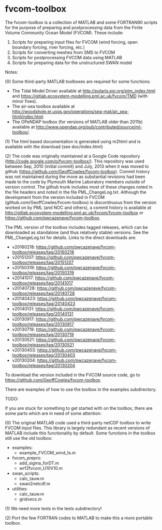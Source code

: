 fvcom-toolbox
=============

The fvcom-toolbox is a collection of MATLAB and some FORTRAN90 scripts for the purpose of preparing and postprocessing data from the Finite Volume Community Ocean Model (FVCOM). These include:

1. Scripts for preparing input files for FVCOM (wind forcing, open boundary forcing, river forcing, etc.)
2. Scripts for converting meshes from SMS to FVCOM
3. Scripts for postprocessing FVCOM data using MATLAB
4. Scripts for preparing data for the unstructured SWAN model

Notes:

(0) Some third-party MATLAB toolboxes are required for some functions:

* The Tidal Model Driver available at http://polaris.esr.org/ptm_index.html and https://gitlab.ecosystem-modelling.pml.ac.uk/fvcom/TMD (with minor fixes).
* The air-sea toolbox available at http://woodshole.er.usgs.gov/operations/sea-mat/air_sea-html/index.html.
* The OPeNDAP toolbox (for versions of MATLAB older than 2011b) available at http://www.opendap.org/pub/contributed/source/ml-toolbox/.

(1) The html based documentation is generated using m2html and is available with the download (see doc/index.html)

(2) The code was originally maintained at a Google Code repository (http://code.google.com/p/fvcom-toolbox/). This repository was used between Sep, 2010 (initial commit) and July, 2013 when it was moved to github (https://github.com/GeoffCowles/fvcom-toolbox). Commit history was not maintained during the move as substantial revisions had been made to the code by Plymouth Marine Laboratory members outside of version control. The github trunk includes most of these changes noted in the file headers and noted in the file PML_ChangeLog.txt. Although the development from the version included in FVCOM (github.com/GeoffCowles/fvcom-toolbox) is discontinuous from the version worked on by PML (and NOC and others), a commit history is available at http://gitlab.ecosystem-modelling.pml.ac.uk/fvcom/fvcom-toolbox or https://github.com/pwcazenave/fvcom-toolbox.

The PML version of the toolbox includes tagged releases, which can be downloaded as standalone (and thus relatively stable) versions. See the PML_ChangeLog.txt for details. Links to the direct downloads are:

- v20160218: https://github.com/pwcazenave/fvcom-toolbox/releases/tag/20160218
- v20151207: https://github.com/pwcazenave/fvcom-toolbox/releases/tag/20151207
- v20150319: https://github.com/pwcazenave/fvcom-toolbox/releases/tag/20150319
- v20141017: https://github.com/pwcazenave/fvcom-toolbox/releases/tag/20141017
- v20140728: https://github.com/pwcazenave/fvcom-toolbox/releases/tag/20140728
- v20140423: https://github.com/pwcazenave/fvcom-toolbox/releases/tag/20140423
- v20140131: https://github.com/pwcazenave/fvcom-toolbox/releases/tag/20140131
- v20130917: https://github.com/pwcazenave/fvcom-toolbox/releases/tag/20130917
- v20130719: https://github.com/pwcazenave/fvcom-toolbox/releases/tag/20130719
- v20130521: https://github.com/pwcazenave/fvcom-toolbox/releases/tag/20130521
- v20130403: https://github.com/pwcazenave/fvcom-toolbox/releases/tag/20130403
- v20130204: https://github.com/pwcazenave/fvcom-toolbox/releases/tag/20130204

To download the version included in the FVCOM source code, go to https://github.com/GeoffCowles/fvcom-toolbox.

There are examples of how to use the toolbox in the examples subdirectory.

TODO:

If you are stuck for something to get started with on the toolbox, there are some parts which are in need of some attention:

(0) The original MATLAB code used a third-party netCDF toolbox to write FVCOM input files. This library is largely redundant as recent versions of MATLAB include this functionality by default. Some functions in the toolbox still use the old toolbox:
- examples:
    * example_FVCOM_wind_ts.m
- fvcom_prepro:
    * add_sigma_forDT.m
    * wrf2fvcom_U10V10.m
- swan_scripts:
    * calc_tauw.m
    * swan2netcdf.m
- utilities:
    * calc_tauw.m
    * gridvecs.m

(1) We need more tests in the tests subdirectory!

(2) Port the few FORTRAN codes to MATLAB to make this a more portable toolbox.

